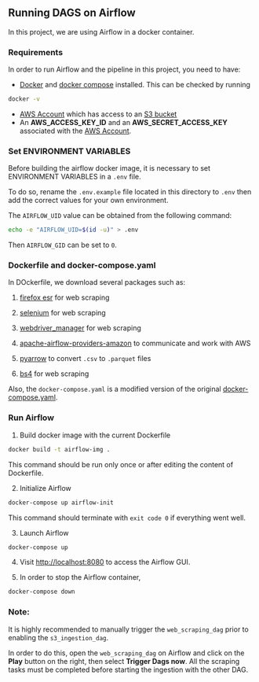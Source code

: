 ## Running DAGS on Airflow
In this project, we are using Airflow in a docker container.

### Requirements
In order to run Airflow and the pipeline in this project, you need to have:

* [Docker](https://www.docker.com) and [docker compose](https://docs.docker.com/compose/install) installed. This can be checked by running 
```bash
docker -v
``` 
* [AWS Account](https://aws.amazon.com/account/) which has access to an [S3 bucket](https://aws.amazon.com/s3/)
* An **AWS_ACCESS_KEY_ID** and an **AWS_SECRET_ACCESS_KEY** associated with the [AWS Account](https://aws.amazon.com/account/). 

### Set ENVIRONMENT VARIABLES
Before building the airflow docker image, it is necessary to set ENVIRONMENT VARIABLES in a `.env` file.

To do so, rename the `.env.example` file located in this directory to `.env` then add the correct values for your own environment.

The `AIRFLOW_UID` value can be obtained from the following command:
```bash
echo -e "AIRFLOW_UID=$(id -u)" > .env
```
Then `AIRFLOW_GID` can be set to `0`.

### Dockerfile and docker-compose.yaml
In DOckerfile, we download several packages such as: 
1. [firefox esr](https://www.mozilla.org/en-US/firefox/enterprise/) for web scraping

2. [selenium](https://pypi.org/project/selenium/) for web scraping

3. [webdriver_manager](https://pypi.org/project/webdriver-manager/)  for web scraping

4. [apache-airflow-providers-amazon](https://airflow.apache.org/docs/apache-airflow-providers-amazon/stable/index.html) to communicate and work with AWS

5. [pyarrow](https://pypi.org/project/pyarrow/) to convert `.csv` to `.parquet` files

6. [bs4](https://pypi.org/project/beautifulsoup4/) for web scraping

Also, the `docker-compose.yaml` is a modified version of the original [docker-compose.yaml](https://airflow.apache.org/docs/apache-airflow/stable/docker-compose.yaml).


### Run Airflow

1. Build docker image with the current Dockerfile
```bash
docker build -t airflow-img .
```
This command should be run only once or after editing the content of Dockerfile.

2. Initialize Airflow
```bash
docker-compose up airflow-init
```
This command should terminate with `exit code 0` if everything went well.

3. Launch Airflow
```bash
docker-compose up
```

4. Visit [http://localhost:8080](http://localhost:8080) to access the Airflow GUI.

5. In order to stop the Airflow container,
```bash
docker-compose down
```

### Note: 
It is highly recommended to manually trigger the `web_scraping_dag` prior to enabling the `s3_ingestion_dag`. 

In order to do this, open the `web_scraping_dag` on Airflow and click on the **Play** button on the right, then select **Trigger Dags now**. All the scraping tasks must be completed before starting the ingestion with the other DAG.




